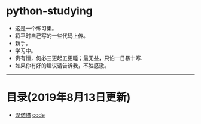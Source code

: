 # python-studying

* 这是一个练习集。
* 将平时自己写的一些代码上传。
* 新手。
* 学习中。
* 贵有恒，何必三更起五更睡；最无益，只怕一日暴十寒.
* 如果你有好的建议请告诉我，不胜感激。

---
# 目录(2019年8月13日更新)
- [汉诺塔](https://github.com/dingeral/python-studying/tree/master/page/hanoi.md) [code](https://github.com/dingeral/python-studying/tree/master/code/hanoi.py)

